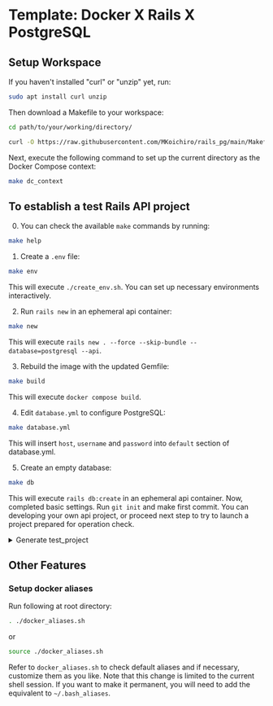 # Template: Docker X Rails X PostgreSQL

## Setup Workspace
If you haven't installed "curl" or "unzip" yet, run:
```bash
sudo apt install curl unzip
```

Then download a Makefile to your workspace:
```bash
cd path/to/your/working/directory/
```
```bash
curl -O https://raw.githubusercontent.com/MKoichiro/rails_pg/main/Makefile
```

Next, execute the following command to set up the current directory as the Docker Compose context:
```bash
make dc_context
```

## To establish a test Rails API project
0. You can check the available `make` commands by running:
```bash
make help
```

1. Create a `.env` file:
```bash
make env
```
This will execute `./create_env.sh`. You can set up necessary environments interactively.

2. Run `rails new` in an ephemeral api container:
```bash
make new
```
This will execute `rails new . --force --skip-bundle --database=postgresql --api`.

3. Rebuild the image with the updated Gemfile:
```bash
make build
```
This will execute `docker compose build`.

4. Edit `database.yml` to configure PostgreSQL:
```bash
make database.yml
```
This will insert `host`, `username` and `password`  into `default` section of database.yml.

5. Create an empty database:
```bash
make db
```
This will execute `rails db:create` in an ephemeral api container.
Now, completed basic settings.
Run `git init` and make first commit.
You can developing your own api project,
or proceed next step to try to launch a project prepared for operation check.

<details>
  <summary>
    Generate test_project
  </summary>

  6. Create a User model and controller, and set up routing:
  ```bash
  make test_project
  ```
  This will generate a User model and controller, and set up the necessary routes.

  Finally, run `make up`(or `docker compose up` for instead) to start the services. Then, access http://localhost:3000/api/v1/users in your browser to see the users JSON response.

  7. Step back to the state after step 5
  If proceeded to 6, files that may be unnecessary for your own project will be created.
  To delete all files except essentials for docker compose context, run:
  ```bash
  make clean
  ```
  This process will contain `docker compose down --rmi all`.
  And run commands introduced 2 ~ 5 steps again:
  ```bash
  make new
  make build
  make database.yml
  make db
  ```
</details>


## Other Features

### Setup docker aliases
Run following at root directory:
```bash
. ./docker_aliases.sh
```
or
```bash
source ./docker_aliases.sh
```
Refer to `docker_aliases.sh` to check default aliases and if necessary, customize them as you like.
Note that this change is limited to the current shell session.
If you want to make it permanent, you will need to add the equivalent to `~/.bash_aliases`.

### 
